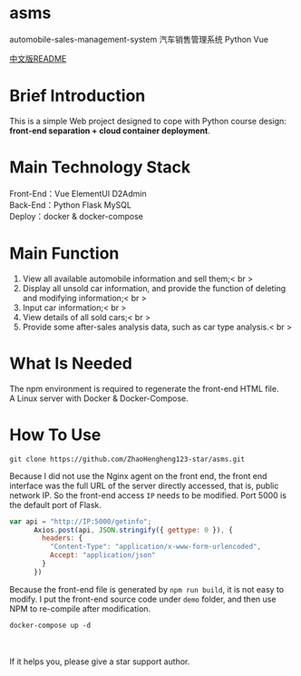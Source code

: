 # asms
automobile-sales-management-system 汽车销售管理系统 Python Vue

[中文版README](README_CN.md)
# Brief Introduction
This is a simple Web project designed to cope with Python course design: **front-end separation + cloud container deployment**.

# Main Technology Stack
Front-End：Vue  ElementUI  D2Admin<br>
Back-End：Python   Flask   MySQL<br>
Deploy：docker & docker-compose

# Main Function
1. View all available automobile information and sell them;< br >
2. Display all unsold car information, and provide the function of deleting and modifying information;< br >
3. Input car information;< br >
4. View details of all sold cars;< br >
5. Provide some after-sales analysis data, such as car type analysis.< br >

# What Is Needed
The npm environment is required to regenerate the front-end HTML file.<br>
A Linux server with Docker & Docker-Compose.

# How To Use
```
git clone https://github.com/ZhaoHengheng123-star/asms.git
```
Because I did not use the Nginx agent on the front end, the front end interface was the full URL of the server directly accessed, that is, public network IP. So the front-end access `IP` needs to be modified. Port 5000 is the default port of Flask.
```javascript
var api = "http://IP:5000/getinfo";
      Axios.post(api, JSON.stringify({ gettype: 0 }), {
        headers: {
          "Content-Type": "application/x-www-form-urlencoded",
          Accept: "application/json"
        }
      })
```
Because the front-end file is generated by `npm run build`, it is not easy to modify. I put the front-end source code under `demo` folder, and then use NPM to re-compile after modification.
```
docker-compose up -d
```
<br><br>
If it helps you, please give a star support author.
